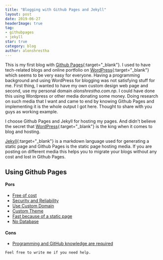 ```yaml
---
title: "Blogging with Github Pages and Jekyll"
layout: post
date: 2019-06-27
headerImage: true
tag:
- githubpages
- jekyll
star: true
category: blog
author: alonshrestha
---
```


This is my first blog with [Github Pages](https://pages.github.com/){:target="_blank"}. I used to have tech-related blogs and online portfolio on [WordPress](https://wordpress.com/){:target="_blank"} which seems to be very easy for everyone. Having a programming background and using WordPress for blogging was not satisfying stuff for me. First thing, I wanted to have my own custom design web page and second, use my personal domain _alonshrestha.com.np_. I could have done this using Wordpress or other media donating some money.
Doing research on such media that I want and came to end by knowing Github Pages and implementing it is the whole output I got here. Thought to share with you guys as working example.

I choose Github Pages and Jekyll for hosting my pages. And didn't believe the secret that [WordPress](https://wordpress.com/){:target="_blank"} is the king when it comes to blog and hosting.

[Jekyll](https://jekyllrb.com/){:target="_blank"} is a markdown language used for generating a static page and Github Pages is the static page hosting media. If you are posting on different media this helps you to migrate your blogs without any cost and lost in Github Pages.

## Using Github Pages
#### Pors
- [Free of cost](#)
- [Security and Reliability](#)
- [Use Custom Domain](#)
- [Custom Theme](#)
- [Fast because of a static page](#)
- [No Database](#)

#### Cons
- [Programming and GitHub knowledge are required](#)


`Feel free to write me if you need help.`
